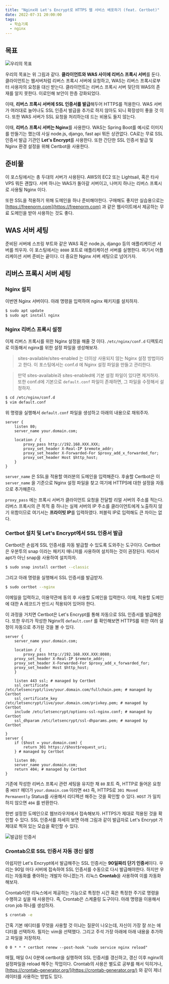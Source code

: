 ```yaml
---
title: "Nginx와 Let's Encrypt로 HTTPS 웹 서비스 배포하기 (feat. Certbot)"
date: 2022-07-31 20:00:00
tags:
  - 학습기록
  - nginx
---
```


## 목표

![우리의 목표](./diagram.png)

우리의 목표는 위 그림과 같다. **클라이언트와 WAS 사이에 리버스 프록시 서버**를 둔다. 클라이언트는 웹서버처럼 리버스 프록시 서버에 요청하고, WAS는 리버스 프록시로부터 사용자의 요청을 대신 받는다. 클라이언트는 리버스 프록시 서버 뒷단의 WAS의 존재를 알지 못한다. 이로인해 보안이 한층 강화되었다.

이때, **리버스 프록시 서버에 SSL 인증서를 발급**해두어 HTTPS를 적용한다. WAS 서버가 여러대로 늘어나도 SSL 인증서 발급을 추가로 하지 않아도 되니 확장성이 좋을 것 이다. 또한 WAS 서버가 SSL 요청을 처리하는데 드는 비용도 들지 않는다.

이때, **리버스 프록시 서버는 Nginx**를 사용한다. WAS는 Spring Boot를 예시로 이미지를 만들기는 했는데 사실 node.js, django, fast api 뭐든 상관없다. CA로는 무료 SSL 인증서 발급 기관인 **Let's Encrypt**를 사용한다. 또한 간단한 SSL 인증서 발급 및 Nginx 환경 설정을 위해 Certbot을 사용한다.

## 준비물

이 포스팅에서는 총 두대의 서버가 사용된다. AWS의 EC2 또는 Lightsail, 혹은 타사 VPS 뭐든 괜찮다. 서버 하나는 WAS가 돌아갈 서버이고, 나머지 하나는 리버스 프록시로 사용될 Nginx 이다.

또한 SSL을 적용하기 위해 도메인을 하나 준비해야한다. 구매해도 좋지만 실습용으로는 [https://freenorm.com](https://freenorm.com) 과 같은 웹사이트에서 제공하는 무료 도메인을 받아 사용하는 것도 좋다.

## WAS 서버 세팅

준비된 서버에 스프링 부트와 같은 WAS 혹은 node.js, django 등의 애플리케이션 서버를 띄우자. 이 포스팅에서는 `8080` 포트로 애플리케이션 서버를 실행한다. 여기서 어플리케이션 서버 준비는 끝이다. 더 중요한 Nginx 서버 세팅으로 넘어가자.

## 리버스 프록시 서버 세팅

### Nginx 설치

이번엔 Nginx 서버이다. 아래 명령을 입력하여 nginx 패키지를 설치하자.

```bash
$ sudo apt update
$ sudo apt install nginx
```

### Nginx 리버스 프록시 설정

이제 리버스 프록시를 위한 Nginx 설정을 해줄 것 이다. `/etc/nginx/conf.d` 디렉토리로 이동해서 nginx를 위한 설정 파일을 생성해보자.

> sites-available/sites-enabled 는 더이상 사용되지 않는 Nginx 설정 방법이라고 한다. 이 포스팅에서는 conf.d 에 Nginx 설정 파일을 만들고 관리한다.

> 만약 sites-available과 sites-enabled에 기본 설정 파일이 있다면 제거하자. 또한 conf.d에 기본으로 `default.conf` 파일이 존재하면, 그 파일을 수정해서 설정하자.

```bash
$ cd /etc/nginx/conf.d
$ vim default.conf
```

위 명령을 실행해서 `default.conf` 파일을 생성하고 아래의 내용으로 채워주자.

```
server {
    listen 80;
    server_name your.domain.com;

    location / {
        proxy_pass http://192.168.XXX.XXX;
        proxy_set_header X-Real-IP $remote_addr;
        proxy_set_header X-Forwarded-For $proxy_add_x_forwarded_for;
        proxy_set_header Host $http_host;
    }
}
```

`server_name` 은 SSL을 적용할 여러분의 도메인을 입력해준다. 후술할 Certbot은 이 `server_name` 을 기준으로 Nginx 설정 파일을 찾고 여기에 HTTPS에 대한 설정을 자동으로 추가해준다.

`proxy_pass` 에는 프록시 서버가 클라이언트 요청을 전달할 리얼 서버의 주소를 적는다. 리버스 프록시의 큰 목적 중 하나는 실제 서버의 IP 주소를 클라이언트에게 노출하지 않기 위함이므로 여기서는 **프라이빗 IP**를 입력하였다. 퍼블릭 IP로 입력해도 큰 차이는 없다.

### Certbot 설치 및 Let's Encrypt에서 SSL 인증서 발급

Certbot은 손쉽게 SSL 인증서를 자동 발급할 수 있도록 도와주는 도구이다. Certbot은 우분투의 snap 이라는 패키지 매니저를 사용하여 설치하는 것이 권장된다. 따라서 apt가 아닌 snap을 사용하여 설치하자.

```bash
$ sudo snap install certbot --classic
```

그리고 아래 명령을 실행해서 SSL 인증서를 발급받자.

```bash
$ sudo certbot --nginx
```

이메일을 입력하고, 이용약관에 동의 후 사용할 도메인을 입력한다. 이때, 적용할 도메인에 대한 A 레코드가 반드시 적용되어 있어야 한다.

이 과정을 거치면 Certbot은 Let's Encrypt를 통해 자동으로 SSL 인증서를 발급해온다. 또한 우리가 작성한 Nginx의 `default.conf` 를 확인해보면 HTTPS를 위한 여러 설정이 자동으로 추가된 것을 볼 수 있다.

```
server {
    server_name your.domain.com;

    location / {
        proxy_pass http://192.168.XXX.XXX:8080;
	proxy_set_header X-Real-IP $remote_addr;
	proxy_set_header X-Forwarded-For $proxy_add_x_forwarded_for;
	proxy_set_header Host $http_host;
    }

    listen 443 ssl; # managed by Certbot
    ssl_certificate /etc/letsencrypt/live/your.domain.com/fullchain.pem; # managed by Certbot
    ssl_certificate_key /etc/letsencrypt/live/your.domain.com/privkey.pem; # managed by Certbot
    include /etc/letsencrypt/options-ssl-nginx.conf; # managed by Certbot
    ssl_dhparam /etc/letsencrypt/ssl-dhparams.pem; # managed by Certbot

}
server {
    if ($host = your.domain.com) {
        return 301 https://$host$request_uri;
    } # managed by Certbot

    listen 80;
    server_name your.domain.com;
    return 404; # managed by Certbot
}
```

기존에 작성한 리버스 프록시 관련 세팅을 유지한 채 `80` 포트 즉, HTTP로 들어온 요청중 `HOST` 헤더가 `your.domain.com` 이라면 `443` 즉, HTTPS로 `301 Moved Permanently` Status를 사용해서 리디렉션 해주는 것을 확인할 수 있다. `HOST` 가 일치 하지 않으면 `404` 를 반환한다.

한번 설정한 도메인으로 웹브라우저에서 접속해보자. HTTPS가 제대로 적용된 것을 확인할 수 있다. SSL 인증서를 자세히 보면 아래 그림과 같이 발급자로 Let's Encrypt 가 제대로 찍혀 있는 모습을 확인할 수 있다.

![발급된 인증서](./ssl.png)

### Crontab으로 SSL 인증서 자동 갱신 설정

아쉽지만 Let's Encrypt에서 발급해주는 SSL 인증서는 **90일짜리 단기 인증서**이다. 우리는 90일 마다 서버에 접속하여 SSL 인증서를 수동으로 다시 발급해야한다. 하지만 우리는 자동화를 좋아하는 개발자 아니겠는가. 리눅스 **Crontab**을 사용하여 이를 자동화 해보자.

Crontab이란 리눅스에서 제공하는 기능으로 특정한 시간 혹은 특정한 주기로 명령을 수행하고 싶을 때 사용한다. 즉, Crontab은 스케줄링 도구이다. 아래 명령을 이용해서 cron job 하나를 생성하자.

```bash
$ crontab -e
```

간혹 기본 에디터를 무엇을 사용할 것 이냐는 질문이 나오는데, 자신이 가장 잘 쓰는 에디터를 선택하자. 필자는 vim을 선택했다. 그리고 주석 가장 아래에 아래 내용을 추가하고 파일을 저장하자.

```
0 0 * * * certbot renew --post-hook "sudo service nginx reload"
```

매월, 매일 0시 0분에 certbot을 실행하여 SSL 인증서를 갱신하고, 갱신 이후 nginx의 설정파일을 reload 해주는 작업이다. Crontab의 사용은 별도로 공부를 해서 익히거나, [https://crontab-generator.org/](https://crontab-generator.org/) 와 같이 제너레이터를 사용하는 방법도 있다.
